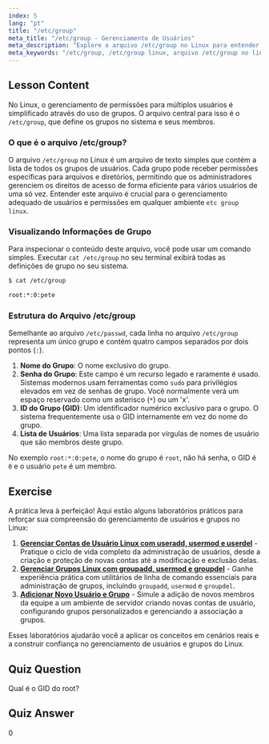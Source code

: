 ```yaml
---
index: 5
lang: "pt"
title: "/etc/group"
meta_title: "/etc/group - Gerenciamento de Usuários"
meta_description: "Explore o arquivo /etc/group no Linux para entender o gerenciamento de grupos. Aprenda a visualizar dados de grupo com cat /etc/group e entenda a estrutura, incluindo GID e listas de usuários. Este guia cobre o essencial do arquivo etc group linux."
meta_keywords: "/etc/group, /etc/group linux, arquivo /etc/group no linux, cat /etc/group, etc group linux, gerenciamento de grupos, GID, permissões Linux, grupos Linux"
---
```


## Lesson Content

No Linux, o gerenciamento de permissões para múltiplos usuários é simplificado através do uso de grupos. O arquivo central para isso é o `/etc/group`, que define os grupos no sistema e seus membros.

### O que é o arquivo /etc/group?

O arquivo `/etc/group` no Linux é um arquivo de texto simples que contém a lista de todos os grupos de usuários. Cada grupo pode receber permissões específicas para arquivos e diretórios, permitindo que os administradores gerenciem os direitos de acesso de forma eficiente para vários usuários de uma só vez. Entender este arquivo é crucial para o gerenciamento adequado de usuários e permissões em qualquer ambiente `etc group linux`.

### Visualizando Informações de Grupo

Para inspecionar o conteúdo deste arquivo, você pode usar um comando simples. Executar `cat /etc/group` no seu terminal exibirá todas as definições de grupo no seu sistema.

```bash
$ cat /etc/group

root:*:0:pete
```

### Estrutura do Arquivo /etc/group

Semelhante ao arquivo `/etc/passwd`, cada linha no arquivo `/etc/group` representa um único grupo e contém quatro campos separados por dois pontos (`:`).

1.  **Nome do Grupo**: O nome exclusivo do grupo.
2.  **Senha do Grupo**: Este campo é um recurso legado e raramente é usado. Sistemas modernos usam ferramentas como `sudo` para privilégios elevados em vez de senhas de grupo. Você normalmente verá um espaço reservado como um asterisco (`*`) ou um 'x'.
3.  **ID do Grupo (GID)**: Um identificador numérico exclusivo para o grupo. O sistema frequentemente usa o GID internamente em vez do nome do grupo.
4.  **Lista de Usuários**: Uma lista separada por vírgulas de nomes de usuário que são membros deste grupo.

No exemplo `root:*:0:pete`, o nome do grupo é `root`, não há senha, o GID é `0` e o usuário `pete` é um membro.

## Exercise

A prática leva à perfeição! Aqui estão alguns laboratórios práticos para reforçar sua compreensão do gerenciamento de usuários e grupos no Linux:

1.  **[Gerenciar Contas de Usuário Linux com useradd, usermod e userdel](https://labex.io/pt/labs/comptia-manage-linux-user-accounts-with-useradd-usermod-and-userdel-590837)** - Pratique o ciclo de vida completo da administração de usuários, desde a criação e proteção de novas contas até a modificação e exclusão delas.
2.  **[Gerenciar Grupos Linux com groupadd, usermod e groupdel](https://labex.io/pt/labs/comptia-manage-linux-groups-with-groupadd-usermod-and-groupdel-590836)** - Ganhe experiência prática com utilitários de linha de comando essenciais para administração de grupos, incluindo `groupadd`, `usermod` e `groupdel`.
3.  **[Adicionar Novo Usuário e Grupo](https://labex.io/pt/labs/linux-add-new-user-and-group-17987)** - Simule a adição de novos membros da equipe a um ambiente de servidor criando novas contas de usuário, configurando grupos personalizados e gerenciando a associação a grupos.

Esses laboratórios ajudarão você a aplicar os conceitos em cenários reais e a construir confiança no gerenciamento de usuários e grupos do Linux.

## Quiz Question

Qual é o GID do root?

## Quiz Answer

0
